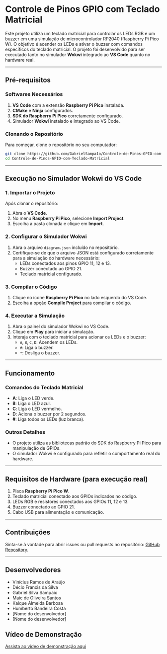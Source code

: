 # Controle de Pinos GPIO com Teclado Matricial

Este projeto utiliza um teclado matricial para controlar os LEDs RGB e um buzzer em uma simulação de microcontrolador RP2040 (Raspberry Pi Pico W). O objetivo é acender os LEDs e ativar o buzzer com comandos específicos do teclado matricial. O projeto foi desenvolvido para ser executado tanto no simulador **Wokwi** integrado ao **VS Code** quanto no hardware real.

---

## **Pré-requisitos**

### **Softwares Necessários**
1. **VS Code** com a extensão **Raspberry Pi Pico** instalada.
2. **CMake** e **Ninja** configurados.
3. **SDK do Raspberry Pi Pico** corretamente configurado.
4. Simulador **Wokwi** instalado e integrado ao VS Code.

### **Clonando o Repositório**
Para começar, clone o repositório no seu computador:
```bash
git clone https://github.com/GabrielSampa1o/Controle-de-Pinos-GPIO-com-Teclado-Matricial.git
cd Controle-de-Pinos-GPIO-com-Teclado-Matricial
```

---

## **Execução no Simulador Wokwi do VS Code**

### **1. Importar o Projeto**
Após clonar o repositório:
1. Abra o **VS Code**.
2. No menu **Raspberry Pi Pico**, selecione **Import Project**.
3. Escolha a pasta clonada e clique em **Import**.

### **2. Configurar o Simulador Wokwi**
1. Abra o arquivo `diagram.json` incluído no repositório.
2. Certifique-se de que o arquivo JSON está configurado corretamente para a simulação do hardware necessário:
   - LEDs conectados aos pinos GPIO 11, 12 e 13.
   - Buzzer conectado ao GPIO 21.
   - Teclado matricial configurado.

### **3. Compilar o Código**
1. Clique no ícone **Raspberry Pi Pico** no lado esquerdo do VS Code.
2. Escolha a opção **Compile Project** para compilar o código.

### **4. Executar a Simulação**
1. Abra o painel do simulador Wokwi no VS Code.
2. Clique em **Play** para iniciar a simulação.
3. Interaja com o teclado matricial para acionar os LEDs e o buzzer:
   - `A`, `B`, `C`, `D`: Acendem os LEDs.
   - `#`: Liga o buzzer.
   - `*`: Desliga o buzzer.

---

## **Funcionamento**

### **Comandos do Teclado Matricial**
- **A**: Liga o LED verde.
- **B**: Liga o LED azul.
- **C**: Liga o LED vermelho.
- **D**: Aciona o buzzer por 2 segundos.
- **#**: Liga todos os LEDs (luz branca).



### **Outros Detalhes**
- O projeto utiliza as bibliotecas padrão do SDK do Raspberry Pi Pico para manipulação de GPIOs.
- O simulador Wokwi é configurado para refletir o comportamento real do hardware.

---

## **Requisitos de Hardware (para execução real)**
1. Placa **Raspberry Pi Pico W**.
2. Teclado matricial conectado aos GPIOs indicados no código.
3. LEDs RGB e resistores conectados aos GPIOs 11, 12 e 13.
4. Buzzer conectado ao GPIO 21.
5. Cabo USB para alimentação e comunicação.

---

## **Contribuições**
Sinta-se à vontade para abrir issues ou pull requests no repositório: [GitHub Repository](https://github.com/GabrielSampa1o/Controle-de-Pinos-GPIO-com-Teclado-Matricial).

---

## **Desenvolvedores**
- Vinícius Ramos de Araújo
- Décio Francis da Silva
- Gabriel Silva Sampaio
- Maic de Oliveira Santos
- Kaique Almeida Barbosa
- Humberto Bandeira Costa
- [Nome do desenvolvedor]
- [Nome do desenvolvedor]

## Vídeo de Demonstração

[Assista ao vídeo de demonstração aqui](https://www.dropbox.com/scl/fi/z0v2e9is15czq3508h7c4/2025-01-19-20-21-49.mkv?rlkey=xszp4lvgrpryekcvdroszjmjj&st=326dgohf&dl=0)


